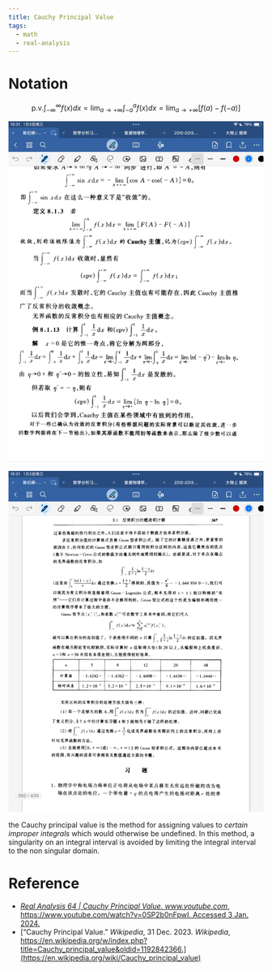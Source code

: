```yaml
---
title: Cauchy Principal Value
tags:
  - math
  - real-analysis
---
```

# Notation


$$
\text{p.v.} \int_{-\infty}^{\infty} f(x)dx = \lim_{a\rightarrow+\infty} \int_{-a}^{a} f(x) dx = \lim_{a\rightarrow+\infty}[f(a) - f(-a)]
$$



![](Math/real_analysis/attachments/6BC0B163CEFCF127E1D70326AB7D1648%201.png)


![](Math/real_analysis/attachments/78DC2683DB0DF2EFEB6215DAB8C18C25.png)

the Cauchy principal value is the method for assigning values to *certain improper integrals* which would otherwise be undefined. In this method, a singularity on an integral interval is avoided by limiting the integral interval to the non singular domain.

# Reference

* [_Real Analysis 64 | Cauchy Principal Value_. _www.youtube.com_, https://www.youtube.com/watch?v=0SP2b0nFpwI. Accessed 3 Jan. 2024.](https://www.youtube.com/watch?v=0SP2b0nFpwI)
* [“Cauchy Principal Value.” _Wikipedia_, 31 Dec. 2023. _Wikipedia_, https://en.wikipedia.org/w/index.php?title=Cauchy_principal_value&oldid=1192842366.](https://en.wikipedia.org/wiki/Cauchy_principal_value)